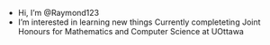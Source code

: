 - Hi, I’m @Raymond123
- I’m interested in learning new things
Currently completeting Joint Honours for Mathematics and Computer Science at UOttawa

<!---
Raymond123/Raymond123 is a ✨ special ✨ repository because its `README.md` (this file) appears on your GitHub profile.
You can click the Preview link to take a look at your changes.
--->
